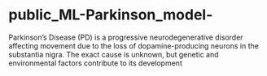 # public_ML-Parkinson_model-
Parkinson’s Disease (PD) is a progressive neurodegenerative disorder affecting movement due to the loss of dopamine-producing neurons in the substantia nigra. The exact cause is unknown, but genetic and environmental factors contribute to its development
